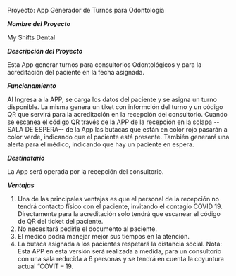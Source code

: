 Proyecto: App Generador de Turnos para Odontología

***Nombre del Proyecto***  

My Shifts Dental


    
***Descripción del Proyecto***

Esta App  generar turnos para consultorios Odontológicos y para la acreditación del paciente en la fecha asignada.



***Funcionamiento***

Al Ingresa a la APP, se carga los datos del paciente y se asigna un turno disponible. La misma genera un tiket con informción del turno y un código QR 
que servirá para la acreditación en la recepción del consultorio. Cuando se escanea el código QR través de la APP de la  recepción en la solapa --SALA DE ESPERA--
de la App las butacas que están en  color rojo pasarán a color verde, indicando que el paciente está presente. También
generará una alerta para el médico, indicando que hay un paciente en espera.



***Destinatario***    

La App será operada por la recepción del consultorio. 


 
***Ventajas***
   
1. Una de las principales ventajas es que el personal de la recepción no tendrá contacto físico con el paciente, invitando el contagio COVID 19. Directamente para la 
acreditación solo tendrá que escanear el código de QR del ticket del paciente.
2. No necesitará pedirle el documento al paciente.
3. El médico podrá manejar mejor sus tiempos en la atención.
4. La butaca asignada a los pacientes respetará la distancia social.
Nota: Esta APP en esta versión será realizada a medida, para un consultorio con una sala reducida a 6 personas y se tendrá en cuenta la coyuntura actual “COVIT – 19.
